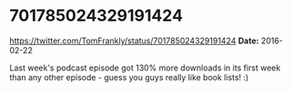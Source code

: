 # 701785024329191424
https://twitter.com/TomFrankly/status/701785024329191424
**Date:** 2016-02-22

Last week's podcast episode got 130% more downloads in its first week than any other episode - guess you guys really like book lists! :)
